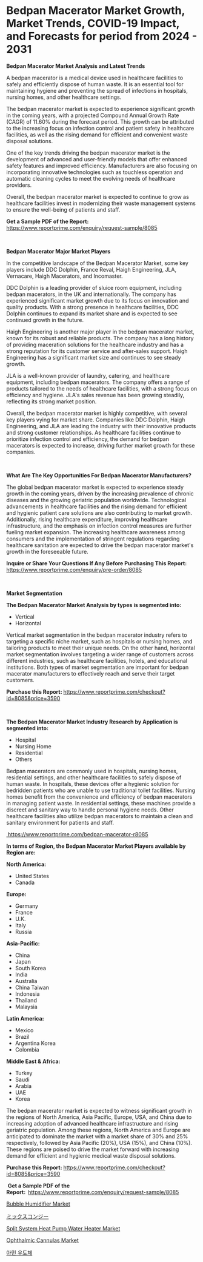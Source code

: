 <p><h1>Bedpan Macerator Market Growth, Market Trends, COVID-19 Impact, and Forecasts for period from 2024 - 2031</h1></p><p><strong>Bedpan Macerator Market Analysis and Latest Trends</strong></p>
<p><p>A bedpan macerator is a medical device used in healthcare facilities to safely and efficiently dispose of human waste. It is an essential tool for maintaining hygiene and preventing the spread of infections in hospitals, nursing homes, and other healthcare settings.</p><p>The bedpan macerator market is expected to experience significant growth in the coming years, with a projected Compound Annual Growth Rate (CAGR) of 11.60% during the forecast period. This growth can be attributed to the increasing focus on infection control and patient safety in healthcare facilities, as well as the rising demand for efficient and convenient waste disposal solutions.</p><p>One of the key trends driving the bedpan macerator market is the development of advanced and user-friendly models that offer enhanced safety features and improved efficiency. Manufacturers are also focusing on incorporating innovative technologies such as touchless operation and automatic cleaning cycles to meet the evolving needs of healthcare providers.</p><p>Overall, the bedpan macerator market is expected to continue to grow as healthcare facilities invest in modernizing their waste management systems to ensure the well-being of patients and staff.</p></p>
<p><strong>Get a Sample PDF of the Report:&nbsp;</strong> <a href="https://www.reportprime.com/enquiry/request-sample/8085">https://www.reportprime.com/enquiry/request-sample/8085</a></p>
<p>&nbsp;</p>
<p><strong>Bedpan Macerator Major Market Players</strong></p>
<p><p>In the competitive landscape of the Bedpan Macerator Market, some key players include DDC Dolphin, France Reval, Haigh Engineering, JLA, Vernacare, Haigh Macerators, and Incomaster. </p><p>DDC Dolphin is a leading provider of sluice room equipment, including bedpan macerators, in the UK and internationally. The company has experienced significant market growth due to its focus on innovation and quality products. With a strong presence in healthcare facilities, DDC Dolphin continues to expand its market share and is expected to see continued growth in the future.</p><p>Haigh Engineering is another major player in the bedpan macerator market, known for its robust and reliable products. The company has a long history of providing maceration solutions for the healthcare industry and has a strong reputation for its customer service and after-sales support. Haigh Engineering has a significant market size and continues to see steady growth.</p><p>JLA is a well-known provider of laundry, catering, and healthcare equipment, including bedpan macerators. The company offers a range of products tailored to the needs of healthcare facilities, with a strong focus on efficiency and hygiene. JLA's sales revenue has been growing steadily, reflecting its strong market position.</p><p>Overall, the bedpan macerator market is highly competitive, with several key players vying for market share. Companies like DDC Dolphin, Haigh Engineering, and JLA are leading the industry with their innovative products and strong customer relationships. As healthcare facilities continue to prioritize infection control and efficiency, the demand for bedpan macerators is expected to increase, driving further market growth for these companies.</p></p>
<p>&nbsp;</p>
<p><strong>What Are The Key Opportunities For Bedpan Macerator Manufacturers?</strong></p>
<p><p>The global bedpan macerator market is expected to experience steady growth in the coming years, driven by the increasing prevalence of chronic diseases and the growing geriatric population worldwide. Technological advancements in healthcare facilities and the rising demand for efficient and hygienic patient care solutions are also contributing to market growth. Additionally, rising healthcare expenditure, improving healthcare infrastructure, and the emphasis on infection control measures are further fueling market expansion. The increasing healthcare awareness among consumers and the implementation of stringent regulations regarding healthcare sanitation are expected to drive the bedpan macerator market's growth in the foreseeable future.</p></p>
<p><strong>Inquire or Share Your Questions If Any Before Purchasing This Report:</strong> <a href="https://www.reportprime.com/enquiry/pre-order/8085">https://www.reportprime.com/enquiry/pre-order/8085</a></p>
<p>&nbsp;</p>
<p><strong>Market Segmentation</strong></p>
<p><strong>The Bedpan Macerator Market Analysis by types is segmented into:</strong></p>
<p><ul><li>Vertical</li><li>Horizontal</li></ul></p>
<p><p>Vertical market segmentation in the bedpan macerator industry refers to targeting a specific niche market, such as hospitals or nursing homes, and tailoring products to meet their unique needs. On the other hand, horizontal market segmentation involves targeting a wider range of customers across different industries, such as healthcare facilities, hotels, and educational institutions. Both types of market segmentation are important for bedpan macerator manufacturers to effectively reach and serve their target customers.</p></p>
<p><strong>Purchase this Report:&nbsp;</strong><a href="https://www.reportprime.com/checkout?id=8085&price=3590">https://www.reportprime.com/checkout?id=8085&price=3590</a></p>
<p>&nbsp;</p>
<p><strong>The Bedpan Macerator Market Industry Research by Application is segmented into:</strong></p>
<p><ul><li>Hospital</li><li>Nursing Home</li><li>Residential</li><li>Others</li></ul></p>
<p><p>Bedpan macerators are commonly used in hospitals, nursing homes, residential settings, and other healthcare facilities to safely dispose of human waste. In hospitals, these devices offer a hygienic solution for bedridden patients who are unable to use traditional toilet facilities. Nursing homes benefit from the convenience and efficiency of bedpan macerators in managing patient waste. In residential settings, these machines provide a discreet and sanitary way to handle personal hygiene needs. Other healthcare facilities also utilize bedpan macerators to maintain a clean and sanitary environment for patients and staff.</p></p>
<p><a href="https://www.reportprime.com/bedpan-macerator-r8085">&nbsp;https://www.reportprime.com/bedpan-macerator-r8085</a></p>
<p><strong>In terms of Region, the Bedpan Macerator Market Players available by Region are:</strong></p>
<p>
    <p> <strong> North America: </strong>
        <ul>
            <li>United States</li>
            <li>Canada</li>
        </ul>
        </p> 
    <p> <strong> Europe: </strong>
        <ul>
            <li>Germany</li>
            <li>France</li>
            <li>U.K.</li>
            <li>Italy</li>
            <li>Russia</li>
        </ul>
        </p> 
    <p> <strong> Asia-Pacific: </strong>
        <ul>
            <li>China</li>
            <li>Japan</li>
            <li>South Korea</li>
            <li>India</li>
            <li>Australia</li>
            <li>China Taiwan</li>
            <li>Indonesia</li>
            <li>Thailand</li>
            <li>Malaysia</li>
        </ul>
        </p> 
    <p> <strong> Latin America: </strong>
        <ul>
            <li>Mexico</li>
            <li>Brazil</li>
            <li>Argentina Korea</li>
            <li>Colombia</li>
        </ul>
        </p> 
    <p> <strong> Middle East & Africa: </strong>
        <ul>
            <li>Turkey</li>
            <li>Saudi</li>
            <li>Arabia</li>
            <li>UAE</li>
            <li>Korea</li>
        </ul>
    </p>
    </p>
<p><p>The bedpan macerator market is expected to witness significant growth in the regions of North America, Asia Pacific, Europe, USA, and China due to increasing adoption of advanced healthcare infrastructure and rising geriatric population. Among these regions, North America and Europe are anticipated to dominate the market with a market share of 30% and 25% respectively, followed by Asia Pacific (20%), USA (15%), and China (10%). These regions are poised to drive the market forward with increasing demand for efficient and hygienic medical waste disposal solutions.</p></p>
<p><strong>Purchase this Report: </strong><a href="https://www.reportprime.com/checkout?id=8085&price=3590">https://www.reportprime.com/checkout?id=8085&price=3590</a></p>
<p>&nbsp;<strong>Get a Sample PDF of the Report:&nbsp;&nbsp;</strong><a href="https://www.reportprime.com/enquiry/request-sample/8085">https://www.reportprime.com/enquiry/request-sample/8085</a></p>
<p><strong></strong></p>
<p><p><a href="https://github.com/LitzyGulgowski2023/Market-Research-Report-List-1/blob/main/bubble-humidifier-market.md">Bubble Humidifier Market</a></p><p><a href="https://github.com/RaeJenkins1952/Market-Research-Report-List-1/blob/main/783623676980.md">ミックスコンジー</a></p><p><a href="https://www.linkedin.com/pulse/split-system-heat-pump-water-heater-market-size-cagr-cm2ue">Split System Heat Pump Water Heater Market</a></p><p><a href="https://github.com/HarmonyBogan1944/Market-Research-Report-List-1/blob/main/ophthalmic-cannulas-market.md">Ophthalmic Cannulas Market</a></p><p><a href="https://github.com/darrellockm3ytan895656/Market-Research-Report-List-1/blob/main/404819872819.md">아민 유도체</a></p></p>